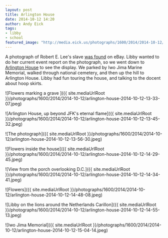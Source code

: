 ```yaml
---
layout: post
title: Arlington House
date: 2014-10-12 14:20
author: Andy Eick
tags: 
- libby
- school
featured_image: "http://media.eick.us/photographs/1600/2014/2014-10-12/arlington-house-2014-10-12-15-04-14.jpeg"
---
```

A photograph of Robert E. Lee's slave [was found][1] on eBay. Libby wanted to do her current event report on the photograph, so we went down to [Arlington House][2] to see the display. We parked by Iwo Jima Marine Memorial, walked through national cemetery, and then up the hill to Arlington House. Libby had fun touring the house, and talking to the docent about hoop skirts.

![Flowers marking a grave ]({{ site.mediaUrlRoot }}/photographs/1600/2014/2014-10-12/arlington-house-2014-10-12-13-33-07.jpeg)

![Arlington House, up beyond JFK's eternal flame]({{ site.mediaUrlRoot }}/photographs/1600/2014/2014-10-12/arlington-house-2014-10-12-13-45-32.jpeg)

![The photograph]({{ site.mediaUrlRoot }}/photographs/1600/2014/2014-10-12/arlington-house-2014-10-12-13-56-30.jpeg)

![Flowers inside the house]({{ site.mediaUrlRoot }}/photographs/1600/2014/2014-10-12/arlington-house-2014-10-12-14-29-45.jpeg)

![View from the porch overlooking D.C.]({{ site.mediaUrlRoot }}/photographs/1600/2014/2014-10-12/arlington-house-2014-10-12-14-34-41.jpeg)

![Flowers]({{ site.mediaUrlRoot }}/photographs/1600/2014/2014-10-12/arlington-house-2014-10-12-14-48-08.jpeg)

![Libby on the lions around the Netherlands Carillon]({{ site.mediaUrlRoot }}/photographs/1600/2014/2014-10-12/arlington-house-2014-10-12-14-55-13.jpeg)

![Iwo Jima Memorial]({{ site.mediaUrlRoot }}/photographs/1600/2014/2014-10-12/arlington-house-2014-10-12-15-04-14.jpeg)

[1]:http://www.washingtonpost.com/local/rare-photo-of-robert-e-lees-slaves-shows-hero-of-arlington-selena-gray/2014/10/09/2af85a62-4fc7-11e4-8c24-487e92bc997b_story.html
[2]:http://www.nps.gov/arho/index.htm